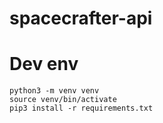 # spacecrafter-api

# Dev env

```
python3 -m venv venv
source venv/bin/activate
pip3 install -r requirements.txt
```